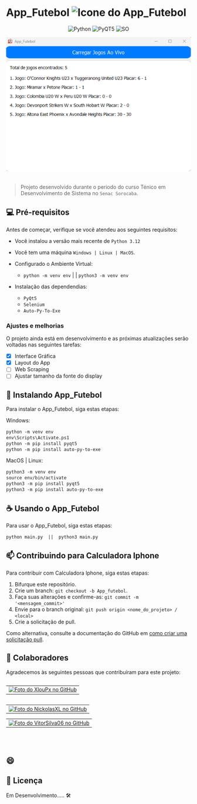 # App_Futebol <img src="App_futebol.ico" width="32" alt="Icone do App_Futebol">
 
 <div align="center">

![Python](https://img.shields.io/badge/Python-3776AB?style=for-the-badge&logo=python&logoColor=white)
![PyQT5](https://img.shields.io/badge/Qt-%23217346.svg?style=for-the-badge&logo=Qt&logoColor=white)
![SO](https://img.shields.io/badge/Windows-0078D6?style=for-the-badge&logo=windows&logoColor=white)

<img src="fotoExemplo.png"  alt=" tela inicial do App_Futebol - (Prototipo)">
</div>
<br>

> Projeto desenvolvido durante o periodo do curso
Ténico em Desenvolvimento de Sistema no `Senac Sorocaba`.

## 💻 Pré-requisitos

Antes de começar, verifique se você atendeu aos seguintes requisitos:

- Você instalou a versão mais recente de `Python 3.12`
- Você tem uma máquina `Windows | Linux | MacOS`.
  
- Configurado o Ambiente Virtual:
  - `python -m venv env` | | `python3 -m venv env`
  
- Instalação das dependendias:
    - `PyQt5`
    - `Selenium `
    - `Auto-Py-To-Exe`

### Ajustes e melhorias

O projeto ainda está em desenvolvimento e as próximas atualizações serão voltadas nas seguintes tarefas:

- [x] Interface Gráfica
- [x] Layout do App
- [ ] Web Scraping
- [ ] Ajustar tamanho da fonte do display

## 🚀 Instalando App_Futebol

Para instalar o App_Futebol, siga estas etapas:

Windows:
```
python -m venv env
env\Scripts\Activate.ps1
python -m pip install pyqt5
python -m pip install auto-py-to-exe
```
MacOS | Linux:
```
python3 -m venv env
source env/bin/activate
python3 -m pip install pyqt5
python3 -m pip install auto-py-to-exe
```

## ☕ Usando o App_Futebol

Para usar o App_Futebol, siga estas etapas:

```
python main.py  ||  python3 main.py
```

## 📫 Contribuindo para Calculadora Iphone

Para contribuir com Calculadora Iphone, siga estas etapas:

1. Bifurque este repositório.
2. Crie um branch: `git checkout -b App_futebol`.
3. Faça suas alterações e confirme-as: `git commit -m '<mensagem_commit>'`
4. Envie para o branch original: `git push origin <nome_do_projeto> / <local>`
5. Crie a solicitação de pull.

Como alternativa, consulte a documentação do GitHub em [como criar uma solicitação pull](https://help.github.com/en/github/collaborating-with-issues-and-pull-requests/creating-a-pull-request).

## 🤝 Colaboradores

Agradecemos às seguintes pessoas que contribuíram para este projeto:

<table style="float: left;">
  <tr>
    <td align="center">
      <a href="#" title="Bruno Mendes">
        <img src="https://avatars.githubusercontent.com/u/78379724?s=96&v=4" width="100px" alt="Foto do XlouPx no GitHub"/><br>
      </a>
    </td>
  </tr>
</table>
<table style="float: left;">
  <tr>
    <td align="center">
      <a href="#" title="Nickolas">
        <img src="https://avatars.githubusercontent.com/u/164202169?v=4" width="100px" alt="Foto do NickolasXL no GitHub"/><br>
      </a>
    </td>
  </tr>
<table>
  <tr>
    <td align="center">
      <a href="#" title="Vitor">
        <img src="https://avatars.githubusercontent.com/u/164203021?v=4" width="100px" alt="Foto do VitorSilva06 no GitHub"/><br>
      </a>
    </td>
  </tr>
</table>
<br><br>

## 😄 
 
## 📝 Licença
Em Desenvolvimento..... 🛠️